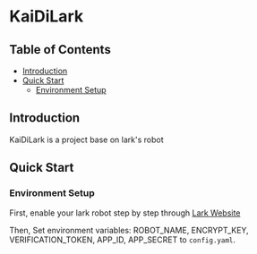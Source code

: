 # KaiDiLark



## Table of Contents

- [Introduction](README.md#Introduction)
- [Quick Start](README.md#Quick-start)
  - [Environment Setup](README.md#Environment-setup)

## Introduction

KaiDiLark is a project base on lark's robot


## Quick Start

### Environment Setup

First, enable your lark robot step by step through [Lark Website](https://www.larksuite.com/hc/en-US/articles/360048487780-use-lark-flow-to-send-messages-as-a-bot)

Then, Set environment variables: ROBOT_NAME, ENCRYPT_KEY, VERIFICATION_TOKEN, APP_ID, APP_SECRET to `config.yaml`.
